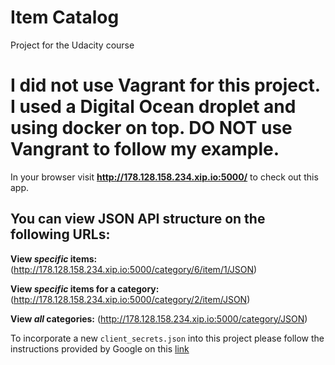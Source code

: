 # Item Catalog
Project for the Udacity course
# I did not use Vagrant for this project. I used a Digital Ocean droplet and using docker on top. DO NOT use Vangrant to follow my example.

In your browser visit **http://178.128.158.234.xip.io:5000/** to check out this app.

## You can view JSON API structure on the following URLs:

**View _specific_ items:**
(http://178.128.158.234.xip.io:5000/category/6/item/1/JSON)

**View _specific_ items for a category:**
(http://178.128.158.234.xip.io:5000/category/2/item/JSON)

**View _all_ categories:**
(http://178.128.158.234.xip.io:5000/category/JSON)

To incorporate a new `client_secrets.json` into this project please follow the instructions
provided by Google on this [link](https://developers.google.com/identity/protocols/OAuth2)
